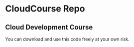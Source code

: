# CloudCourse Repo

## Cloud Development Course

You can download and use this code freely at your own risk.
